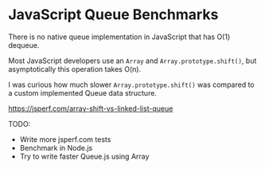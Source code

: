 # JavaScript Queue Benchmarks

There is no native queue implementation in JavaScript that has O(1) dequeue.

Most JavaScript developers use an `Array` and `Array.prototype.shift()`, but asymptotically this operation takes O(n).

I was curious how much slower `Array.prototype.shift()` was compared to a custom implemented Queue data structure.

https://jsperf.com/array-shift-vs-linked-list-queue

TODO:

- Write more jsperf.com tests
- Benchmark in Node.js
- Try to write faster Queue.js using Array
